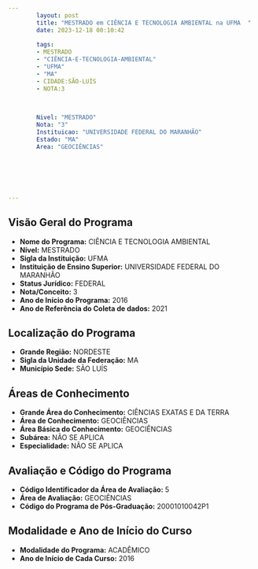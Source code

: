 ```yaml
---
        layout: post
        title: "MESTRADO em CIÊNCIA E TECNOLOGIA AMBIENTAL na UFMA  "
        date: 2023-12-18 00:10:42
     
        tags:
        - MESTRADO
        - "CIÊNCIA-E-TECNOLOGIA-AMBIENTAL"
        - "UFMA"
        - "MA"
        - CIDADE:SÃO-LUÍS
        - NOTA:3
        
       

        Nivel: "MESTRADO"
        Nota: "3"
        Instituicao: "UNIVERSIDADE FEDERAL DO MARANHÃO"
        Estado: "MA"
        Area: "GEOCIÊNCIAS"
        
        
        
        
        
        
---
```

## Visão Geral do Programa
- **Nome do Programa:** CIÊNCIA E TECNOLOGIA AMBIENTAL
- **Nível:** MESTRADO
- **Sigla da Instituição:** UFMA
- **Instituição de Ensino Superior:** UNIVERSIDADE FEDERAL DO MARANHÃO
- **Status Jurídico:** FEDERAL
- **Nota/Conceito:** 3
- **Ano de Início do Programa:** 2016
- **Ano de Referência do Coleta de dados:** 2021

## Localização do Programa
- **Grande Região:** NORDESTE
- **Sigla da Unidade da Federação:** MA
- **Município Sede:** SÃO LUÍS

## Áreas de Conhecimento
- **Grande Área do Conhecimento:** CIÊNCIAS EXATAS E DA TERRA
- **Área de Conhecimento:** GEOCIÊNCIAS
- **Área Básica do Conhecimento:** GEOCIÊNCIAS
- **Subárea:** NÃO SE APLICA
- **Especialidade:** NÃO SE APLICA

## Avaliação e Código do Programa
- **Código Identificador da Área de Avaliação:** 5
- **Área de Avaliação:** GEOCIÊNCIAS
- **Código do Programa de Pós-Graduação:** 20001010042P1


## Modalidade e Ano de Início do Curso
- **Modalidade do Programa:** ACADÊMICO
- **Ano de Início de Cada Curso:** 2016

